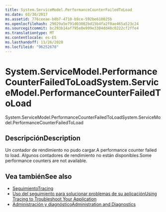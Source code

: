 ```yaml
---
title: System.ServiceModel.PerformanceCounterFailedToLoad
ms.date: 03/30/2017
ms.assetid: 776ceeae-b0b7-4710-b9ce-592be610025b
ms.openlocfilehash: 29029a5e791d03002bd15b4fa2f0ae465a523c24
ms.sourcegitcommit: bc293b14af795e0e999e3304dd40c0222cf2ffe4
ms.translationtype: MT
ms.contentlocale: es-ES
ms.lasthandoff: 11/26/2020
ms.locfileid: "96252678"
---
```

# <a name="systemservicemodelperformancecounterfailedtoload"></a><span data-ttu-id="c827b-102">System.ServiceModel.PerformanceCounterFailedToLoad</span><span class="sxs-lookup"><span data-stu-id="c827b-102">System.ServiceModel.PerformanceCounterFailedToLoad</span></span>

<span data-ttu-id="c827b-103">System.ServiceModel.PerformanceCounterFailedToLoad</span><span class="sxs-lookup"><span data-stu-id="c827b-103">System.ServiceModel.PerformanceCounterFailedToLoad</span></span>  
  
## <a name="description"></a><span data-ttu-id="c827b-104">Descripción</span><span class="sxs-lookup"><span data-stu-id="c827b-104">Description</span></span>  

 <span data-ttu-id="c827b-105">Un contador de rendimiento no pudo cargar.</span><span class="sxs-lookup"><span data-stu-id="c827b-105">A performance counter failed to load.</span></span> <span data-ttu-id="c827b-106">Algunos contadores de rendimiento no están disponibles.</span><span class="sxs-lookup"><span data-stu-id="c827b-106">Some performance counters are not available.</span></span>  
  
## <a name="see-also"></a><span data-ttu-id="c827b-107">Vea también</span><span class="sxs-lookup"><span data-stu-id="c827b-107">See also</span></span>

- [<span data-ttu-id="c827b-108">Seguimiento</span><span class="sxs-lookup"><span data-stu-id="c827b-108">Tracing</span></span>](index.md)
- [<span data-ttu-id="c827b-109">Uso del seguimiento para solucionar problemas de su aplicación</span><span class="sxs-lookup"><span data-stu-id="c827b-109">Using Tracing to Troubleshoot Your Application</span></span>](using-tracing-to-troubleshoot-your-application.md)
- [<span data-ttu-id="c827b-110">Administración y diagnóstico</span><span class="sxs-lookup"><span data-stu-id="c827b-110">Administration and Diagnostics</span></span>](../index.md)
